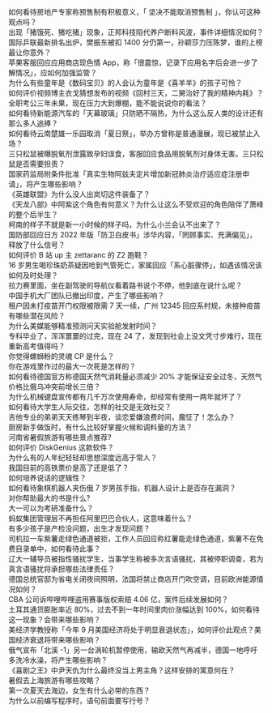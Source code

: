 如何看待房地产专家称预售制有积极意义，「 坚决不能取消预售制 」，你认可这种观点吗？  
出现「猪饿死、猪吃猪」现象，正邦科技陷代养户断料风波，事件详细情况如何？  
国际乒联最新排名出炉，樊振东被扣 1400 分仍第一，孙颖莎力压陈梦，谁的上榜最让你意外？  
苹果客服回应应用商店现色情 App，称「很震惊，记录下应用名字后会进一步了解情况」，应如何加强监管？  
为什么有些童年是《数码宝贝》的人会认为童年是《喜羊羊》的孩子可怜？  
如何评价视频博主衣戈猜想发布的视频《回村三天，二舅治好了我的精神内耗》？  
全职考公三年未果，现在压力大到爆棚，能不能说说你的看法？  
如何看待新能源汽车的「天幕玻璃」只防晒不隔热，为什么这么反人类的设计还有那么多人追捧？  
如何看待云南楚雄一乐园取消「夏日祭」，举办方曾称是普通漫展，现已被禁止入场？  
三只松鼠被曝脱氧剂泄露致孕妇误食，客服回应食品用脱氧剂对身体无害。三只松鼠是否需要担责？  
国家药监局附条件批准「真实生物阿兹夫定片增加新冠肺炎治疗适应症注册申请」，将产生哪些影响？  
《英雄联盟》为什么没人出岚切这件装备了？  
《天龙八部》中阿紫这个角色有何意义？为什么让这么不受欢迎的角色陪伴了萧峰的整个后半生？  
柯南的样子不就是新一小时候的样子吗，为什么小兰会认不出来了？  
国防部回应日方 2022 年版「防卫白皮书」涉华内容，「罔顾事实、充满偏见」，释放了什么信号？  
如何评价 B 站 up 主 zettaranc 的 Z2 跑鞋？  
16 岁男生喝珍珠奶茶疑因呛到气管死亡，家属回应「系心脏骤停」，如遇该情况该如何及时处理？  
拉力赛里面，坐在副驾驶的导航仪看着路书说个不停，他到底在说什么呢？  
中国手机大厂团队已撤出印度，产生了哪些影响？  
租户因未打疫苗开门权限被限需 7 天一续，广州 12345 回应系村规，未接种疫苗有哪些潜在风险？  
为什么美媒能够精准预测问天实验舱发射时间？  
专科毕业了，浑浑噩噩的过完，现在 24 了，发现到社会上没文凭寸步难行，现在重新高考值得吗？  
你觉得螺蛳粉的灵魂 CP 是什么？  
你在游戏里作过的最大一次死是怎样的？  
如何看待德国官方称德国天然气消耗量必须减少 20% 才能保证安全过冬，天然气价格比俄乌冲突前增长三倍？  
为什么机械键盘宣传都有几千万次使用寿命，却经常有使用一两年就坏了？  
如何看待大学生人际交往，怎样的社交是无效社交？  
吉他专业的弟弟天天练琴到半夜，谈恋爱嫌浪费时间，魔怔了！怎么办？  
厨房新手做饭时，有什么比较好掌握火候和调料量的方法？  
河南省暑假旅游有哪些景点推荐?  
如何评价 DiskGenius 这款软件？  
为什么有的人年纪轻轻却思想深度远高于常人？  
我国目前的高铁票价是高了还是低了？  
如何培养说话的逻辑性？  
如何看待象棋机器人夹伤俄 7 岁男孩手指，机器人设计上是否存在漏洞？  
对你帮助最大的书是什么?  
大一可以为考研准备什么？  
蚂蚁集团管理层不再担任阿里巴巴合伙人，这意味着什么？  
有多少孩子是产检没问题，出生才发现问题？  
司机拉一车紫薯走绿色通道被拒，工作人员回应称红薯能走绿色通道，紫薯不在免费目录单中，如何看待此事？  
辽大一辅导员被指性骚扰学生，当事学生称被多次言语骚扰，其被停职调查，若为真言语骚扰将承担哪些法律责任？  
德国总统官邸为省电关闭夜间照明，法国将禁止商店开门吹空调，目前欧洲能源情况如何？  
CBA 公司诉哔哩哔哩盗用赛事版权索赔 4.06 亿，案件后续发展如何？  
土耳其通货膨胀率近 80%，过去不到一年时间里肉价涨幅达到 100%，如何看待这一现象？会带来哪些影响？  
美经济学教授称「今年 9 月美国经济将处于明显衰退状态」，如何评价此观点？美国经济衰退将带来哪些影响？  
俄气宣布「北溪 -1」另一台涡轮机暂停使用，输欧天然气再减半，德国一地呼吁多洗冷水澡，将产生哪些影响？  
《喜剧之王》中尹天仇为什么最终没当上男主角？这样安排的寓意何在？  
暑假去上海旅游有哪些攻略？  
第一次夏天去海边，女生有什么必带的东西？  
为什么以前编写程序时，语句前面要写行号？  
